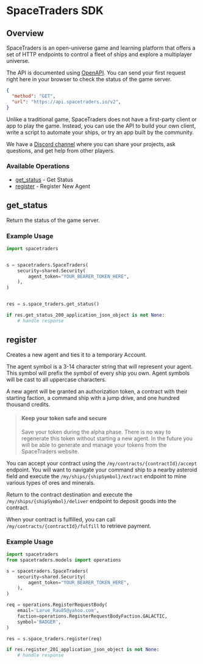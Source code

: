# SpaceTraders SDK

## Overview

SpaceTraders is an open-universe game and learning platform that offers a set of HTTP endpoints to control a fleet of ships and explore a multiplayer universe.

The API is documented using [OpenAPI](https://github.com/SpaceTradersAPI/api-docs). You can send your first request right here in your browser to check the status of the game server.

```json http
{
  "method": "GET",
  "url": "https://api.spacetraders.io/v2",
}
```

Unlike a traditional game, SpaceTraders does not have a first-party client or app to play the game. Instead, you can use the API to build your own client, write a script to automate your ships, or try an app built by the community.

We have a [Discord channel](https://discord.com/invite/jh6zurdWk5) where you can share your projects, ask questions, and get help from other players.




### Available Operations

* [get_status](#get_status) - Get Status
* [register](#register) - Register New Agent

## get_status

Return the status of the game server.

### Example Usage

```python
import spacetraders


s = spacetraders.SpaceTraders(
    security=shared.Security(
        agent_token="YOUR_BEARER_TOKEN_HERE",
    ),
)


res = s.space_traders.get_status()

if res.get_status_200_application_json_object is not None:
    # handle response
```

## register

Creates a new agent and ties it to a temporary Account.

The agent symbol is a 3-14 character string that will represent your agent. This symbol will prefix the symbol of every ship you own. Agent symbols will be cast to all uppercase characters.

A new agent will be granted an authorization token, a contract with their starting faction, a command ship with a jump drive, and one hundred thousand credits.

> #### Keep your token safe and secure
>
> Save your token during the alpha phase. There is no way to regenerate this token without starting a new agent. In the future you will be able to generate and manage your tokens from the SpaceTraders website.

You can accept your contract using the `/my/contracts/{contractId}/accept` endpoint. You will want to navigate your command ship to a nearby asteroid field and execute the `/my/ships/{shipSymbol}/extract` endpoint to mine various types of ores and minerals.

Return to the contract destination and execute the `/my/ships/{shipSymbol}/deliver` endpoint to deposit goods into the contract.

When your contract is fulfilled, you can call `/my/contracts/{contractId}/fulfill` to retrieve payment.

### Example Usage

```python
import spacetraders
from spacetraders.models import operations

s = spacetraders.SpaceTraders(
    security=shared.Security(
        agent_token="YOUR_BEARER_TOKEN_HERE",
    ),
)

req = operations.RegisterRequestBody(
    email='Larue_Rau85@yahoo.com',
    faction=operations.RegisterRequestBodyFaction.GALACTIC,
    symbol='BADGER',
)

res = s.space_traders.register(req)

if res.register_201_application_json_object is not None:
    # handle response
```
